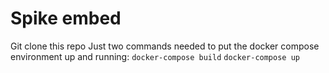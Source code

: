 # Spike embed
Git clone this repo
Just two commands needed to put the docker compose environment up and running:
`docker-compose build`
`docker-compose up`
